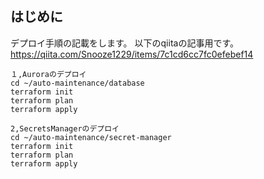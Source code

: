 ## はじめに
デプロイ手順の記載をします。
以下のqiitaの記事用です。
https://qiita.com/Snooze1229/items/7c1cd6cc7fc0efebef14

```
１,Auroraのデプロイ  
cd ~/auto-maintenance/database  
terraform init  
terraform plan  
terraform apply  
```

```
2,SecretsManagerのデプロイ  
cd ~/auto-maintenance/secret-manager  
terraform init  
terraform plan  
terraform apply  
```